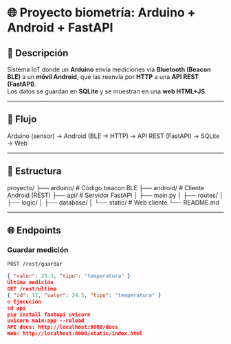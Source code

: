 # 🌐 Proyecto biometría: Arduino + Android + FastAPI

## 📌 Descripción
Sistema IoT donde un **Arduino** envía mediciones vía **Bluetooth (Beacon BLE)** a un **móvil Android**, que las reenvía por **HTTP** a una **API REST (FastAPI)**.  
Los datos se guardan en **SQLite** y se muestran en una **web HTML+JS**.

---

## 🚀 Flujo
Arduino (sensor) → Android (BLE → HTTP) → API REST (FastAPI) → SQLite → Web

---

## 📂 Estructura
proyecto/
├── arduino/ # Código beacon BLE
├── android/ # Cliente Android (REST)
├── api/ # Servidor FastAPI
│ ├── main.py
│ ├── routes/
│ ├── logic/
│ ├── database/
│ └── static/ # Web cliente
└── README.md

---

## 🌐 Endpoints
### Guardar medición
`POST /rest/guardar`
```json
{ "valor": 25.3, "tipo": "temperatura" }
Última medición
GET /rest/ultima
{ "id": 12, "valor": 24.5, "tipo": "temperatura" }
⚙️ Ejecución
cd api
pip install fastapi uvicorn
uvicorn main:app --reload
API docs: http://localhost:8000/docs
Web: http://localhost:8000/static/index.html
